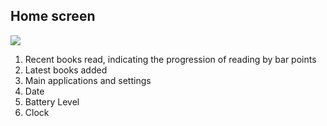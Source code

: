 ## Home screen

![](http://static.energysistem.com/images/manuals/39225/5693976e8fa48.jpg)

1. Recent books read, indicating the progression of reading by bar points
2. Latest books added
3. Main applications and settings 
4. Date
5. Battery Level
6. Clock
